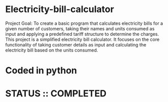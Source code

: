# Electricity-bill-calculator
 Project Goal: To create a basic program that calculates electricity bills for a given number of customers, taking their names and units consumed as input and applying a predefined tariff structure to determine the charges.  
 This project is a simplified electricity bill calculator. It focuses on the core functionality of taking customer details as input and calculating the electricity bill based on the units consumed.

# Coded in python
# STATUS :: COMPLETED


